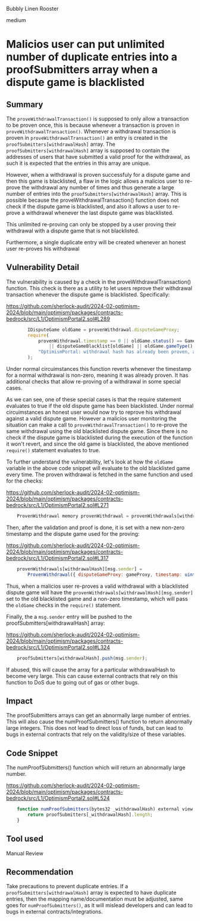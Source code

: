 Bubbly Linen Rooster

medium

# Malicios user can put unlimited number of duplicate entries into a proofSubmitters array when a dispute game is blacklisted

## Summary
The `proveWithdrawalTransaction()` is supposed to only allow a transaction to be proven once, this is because whenever a transaction is proven in `proveWithdrawalTransaction()`. Whenever a withdrawal transaction is proven in `proveWithdrawalTransaction()` an entry is created in the `proofSubmitters[withdrawalHash]` array. The `proofSubmitters[withdrawalHash]` array is supposed to contain the addresses of users that have submitted a valid proof for the withdrawal, as such it is expected that the entries in this array are unique.

However, when a withdrawal is proven successfuly for a dispute game and then this game is blacklisted, a flaw in the logic allows a malicios user to re-prove the withdrawal any number of times and thus generate a large number of entries into the `proofSubmitters[withdrawalHash]` array. This is possible because the proveWithdrawalTransaction() function does not check if the dispute game is blacklisted, and also it allows a user to re-prove a withdrawal whenever the last dispute game was blacklisted.

This unlimited re-proving can only be stopped by a user proving their withdrawal with a dispute game that is not blacklisted.

Furthermore, a single duplicate entry will be created whenever an honest user re-proves his withdrawal 

## Vulnerability Detail
The vulnerability is caused by a check in the proveWithdrawalTransaction() function. This check is there as a utility to let users reprove their withdrawal transaction whenever the dispute game is blacklisted. Specifically:

https://github.com/sherlock-audit/2024-02-optimism-2024/blob/main/optimism/packages/contracts-bedrock/src/L1/OptimismPortal2.sol#L289
```js
        IDisputeGame oldGame = provenWithdrawal.disputeGameProxy;
        require(
            provenWithdrawal.timestamp == 0 || oldGame.status() == GameStatus.CHALLENGER_WINS
                || disputeGameBlacklist[oldGame] || oldGame.gameType().raw() != respectedGameType.raw(),
            "OptimismPortal: withdrawal hash has already been proven, and the old dispute game is not invalid"
        );
```

Under normal circuimstances this function reverts whenever the timestamp for a normal withdrawal is non-zero, meaning it was already proven. It has additional checks that allow re-proving of a withdrawal in some special cases.

As we can see, one of these special cases is that the require statement evaluates to true if the old dispute game has been blacklisted. Under normal circuimstances an honest user would now try to reprove his withdrawal against a valid dispute game. However a malicios user monitoring the situation can make a call to `proveWithdrawalTransaction()` to re-prove the same withdrawal using the old blacklisted dispute game. Since there is no check if the dispute game is blacklisted during the execution of the function it won't revert, and since the old game is blacklisted, the above mentioned `require()` statement evaluates to true.

To further understand the vulnerability, let's look at how the `oldGame` variable in the above code snippet will evaluate to the old blacklisted game every time. The proven withdrawal is fetched in the same function and used for the checks:

https://github.com/sherlock-audit/2024-02-optimism-2024/blob/main/optimism/packages/contracts-bedrock/src/L1/OptimismPortal2.sol#L271
```js
    ProvenWithdrawal memory provenWithdrawal = provenWithdrawals[withdrawalHash][msg.sender];
```


Then, after the validation and proof is done, it is set with a new non-zero timestamp and the dispute game used for the proving:

https://github.com/sherlock-audit/2024-02-optimism-2024/blob/main/optimism/packages/contracts-bedrock/src/L1/OptimismPortal2.sol#L317
```js
    provenWithdrawals[withdrawalHash][msg.sender] =
        ProvenWithdrawal({ disputeGameProxy: gameProxy, timestamp: uint64(block.timestamp) });
```

Thus, when a malicios user re-proves a valid withdrawal with a blacklisted dispute game will have the `provenWithdrawals[withdrawalHash][msg.sender]` set to the old blacklisted game and a non-zero timestamp, which will pass the `oldGame` checks in the `require()` statement.

Finally, the a `msg.sender` entry will be pushed to the proofSubmitters[withdrawalHash] array:

https://github.com/sherlock-audit/2024-02-optimism-2024/blob/main/optimism/packages/contracts-bedrock/src/L1/OptimismPortal2.sol#L324
```js
    proofSubmitters[withdrawalHash].push(msg.sender);
```

If abused, this will cause the array for a particular withdrawalHash to become very large. This can cause external contracts that rely on this function to DoS due to going out of gas or other bugs.

## Impact
The proofSubmitters arrays can get an abnormally large number of entries. This will also cause the numProofSubmitters() function to return abnormally large integers. This does not lead to direct loss of funds, but can lead to bugs in external contracts that rely on the validity/size of these variables.

## Code Snippet
The numProofSubmitters() function which will return an abnormally large number.

https://github.com/sherlock-audit/2024-02-optimism-2024/blob/main/optimism/packages/contracts-bedrock/src/L1/OptimismPortal2.sol#L524
```js
    function numProofSubmitters(bytes32 _withdrawalHash) external view returns (uint256) {
        return proofSubmitters[_withdrawalHash].length;
    }
```
## Tool used
Manual Review

## Recommendation
Take precautions to prevent duplicate entries. If a `proofSubmitters[withdrawalHash]` array is expected to have duplicate entries, then the mapping name/documentation must be adjusted, same goes for `numProofSubmitters()`, as it will mislead developers and can lead to bugs in external contracts/integrations.